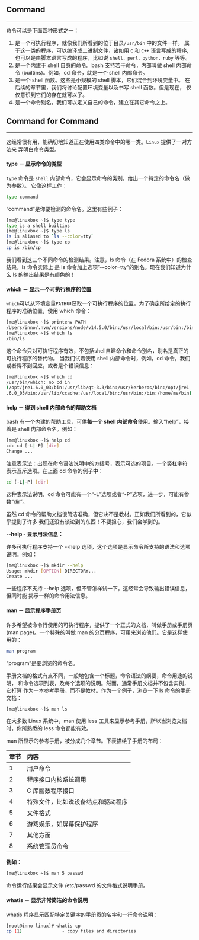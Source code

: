 ## Command

------

命令可以是下面四种形式之一：

1. 是一个可执行程序，就像我们所看到的位于目录`/usr/bin` 中的文件一样。 属于这一类的程序，可以编译成二进制文件，诸如用 `C` 和 `C++` 语言写成的程序, 也可以是由脚本语言写成的程序，比如说 `shell，perl，python，ruby` 等等。
2. 是一个内建于 shell 自身的命令。bash 支持若干命令，内部叫做 shell 内部命令 (builtins)。例如，cd 命令，就是一个 shell 内部命令。
3. 是一个 shell 函数。这些是小规模的 shell 脚本，它们混合到环境变量中。 在后续的章节里，我们将讨论配置环境变量以及书写 shell 函数。但是现在， 仅仅意识到它们的存在就可以了。
4. 是一个命令别名。我们可以定义自己的命令，建立在其它命令之上。

## Command for Command

------

这经常很有用，能确切地知道正在使用四类命令中的哪一类。`Linux` 提供了一对方法来 弄明白命令类型。

#### type － 显示命令的类型

`type` 命令是 `shell` 内部命令，它会显示命令的类别，给出一个特定的命令名（做为参数）。 它像这样工作：

```bash
type command
```

“command”是你要检测的命令名。这里有些例子：

```bash
[me@linuxbox ~]$ type type
type is a shell builtins
[me@linuxbox ~]$ type ls
ls is aliased to `ls --color=tty`
[me@linuxbox ~]$ type cp
cp is /bin/cp
```

我们看到这三个不同命令的检测结果。注意，ls 命令（在 Fedora 系统中）的检查结果，ls 命令实际上 是 ls 命令加上选项”--color=tty”的别名。现在我们知道为什么 ls 的输出结果是有颜色的！

#### which － 显示一个可执行程序的位置

`which`可以从环境变量`PATH`中获取一个可执行程序的位置，为了确定所给定的执行程序的准确位置，使用 which 命令：

```bash
[me@linuxbox ~]$ printenv PATH
/Users/inno/.nvm/versions/node/v14.5.0/bin:/usr/local/bin:/usr/bin:/bin:/usr/sbin:/sbin:/Applications/VMware Fusion.app/Contents/Public:/usr/local/go/bin
[me@linuxbox ~]$ which ls
/bin/ls
```

这个命令只对可执行程序有效，不包括shell自建命令和命令别名，别名是真正的可执行程序的替代物。 当我们试着使用 shell 内部命令时，例如，cd 命令，我们或者得不到回应，或者是个错误信息：

```bash
[me@linuxbox ~]$ which cd
/usr/bin/which: no cd in
(/opt/jre1.6.0_03/bin:/usr/lib/qt-3.3/bin:/usr/kerberos/bin:/opt/jre1
.6.0_03/bin:/usr/lib/ccache:/usr/local/bin:/usr/bin:/bin:/home/me/bin)
```

#### help － 得到 shell 内部命令的帮助文档

bash 有一个内建的帮助工具，可供**每一个 shell 内部命令**使用。输入“help”，接着是 shell 内部命令名。例如：

```bash
[me@linuxbox ~]$ help cd
cd: cd [-L|-P] [dir]
Change ...
```

注意表示法：出现在命令语法说明中的方括号，表示可选的项目。一个竖杠字符 表示互斥选项。在上面 cd 命令的例子中：

```bash
cd [-L|-P] [dir]
```

这种表示法说明，cd 命令可能有一个“-L”选项或者“-P”选项，进一步，可能有参数“dir”。

虽然 cd 命令的帮助文档很简洁准确，但它决不是教材。正如我们所看到的，它似乎提到了许多 我们还没有谈论到的东西！不要担心，我们会学到的。

 **--help - 显示用法信息：**

许多可执行程序支持一个 --help 选项，这个选项是显示命令所支持的语法和选项说明。例如：

```bash
[me@linuxbox ~]$ mkdir --help
Usage: mkdir [OPTION] DIRECTORY...
Create ...
```

一些程序不支持 --help 选项，但不管怎样试一下。这经常会导致输出错误信息，但同时能 揭示一样的命令用法信息。

#### man － 显示程序手册页

许多希望被命令行使用的可执行程序，提供了一个正式的文档，叫做手册或手册页(man page)。一个特殊的叫做 man 的分页程序，可用来浏览他们。它是这样使用的：

```bash
man program
```

“program”是要浏览的命令名。

手册文档的格式有点不同，一般地包含一个标题，命令语法的纲要，命令用途的说明， 和命令选项列表，及每个选项的说明。然而，通常手册文档并不包含实例，它打算 作为一本参考手册，而不是教材。作为一个例子，浏览一下 ls 命令的手册文档：

```bash
[me@linuxbox ~]$ man ls
```

在大多数 Linux 系统中，man 使用 less 工具来显示参考手册，所以当浏览文档时，你所熟悉的 less 命令都能有效。

man 所显示的参考手册，被分成几个章节。下表描绘了手册的布局：

| 章节 | 内容                               |
| :--- | :--------------------------------- |
| 1    | 用户命令                           |
| 2    | 程序接口内核系统调用               |
| 3    | C 库函数程序接口                   |
| 4    | 特殊文件，比如说设备结点和驱动程序 |
| 5    | 文件格式                           |
| 6    | 游戏娱乐，如屏幕保护程序           |
| 7    | 其他方面                           |
| 8    | 系统管理员命令                     |

**例如：**

```bash
[me@linuxbox ~]$ man 5 passwd
```

命令运行结果会显示文件 /etc/passwd 的文件格式说明手册。

#### whatis － 显示非常简洁的命令说明

whatis 程序显示匹配特定关键字的手册页的名字和一行命令说明：

```bash
[root@inno linux]# whatis cp
cp (1)               - copy files and directories
```




